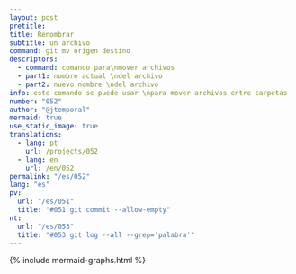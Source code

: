 ```yaml
---
layout: post
pretitle:
title: Renombrar
subtitle: un archivo
command: git mv origen destino
descriptors:
  - command: comando para\nmover archivos
  - part1: nombre actual \ndel archivo
  - part2: nuevo nombre \ndel archivo
info: este comando se puede usar \npara mover archivos entre carpetas
number: "052"
author: "@jtemporal"
mermaid: true
use_static_image: true
translations:
  - lang: pt
    url: /projects/052
  - lang: en
    url: /en/052
permalink: "/es/052"
lang: "es"
pv:
  url: "/es/051"
  title: "#051 git commit --allow-empty"
nt:
  url: "/es/053"
  title: "#053 git log --all --grep='palabra'"
---
```

{% include mermaid-graphs.html %}
